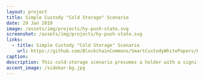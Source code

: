 ```yaml
---
layout: project
title: Simple Custody "Cold Storage" Scenario
date: 29 Jan 2019
image: /assets/img/projects/hy-push-state.svg
screenshot: /assets/img/projects/hy-push-state.svg
links:
  - title: Simple Custody "Cold Storage" Scenario
    url: https://github.com/BlockchainCommons/SmartCustodyWhitePapers/blob/master/%23SmartCustody-_Simple_Self-Custody_Cold_Storage_Scenario.md
caption: 
description: This cold-storage scenario presumes a holder with a significant amount of digital assets (>5% of net worth), but who largely holds investments long term and does not actively trade these digital assets. The holder has full and legal custody of the assets and has no fiduciary responsibility to others. These assets may be mutually held by both primary holder and the holder’s spouse, who are beneficiaries to each other and thus assets should not be subject to probate. The holder should have some sophisticated computer technical skills, but does not need to be developer.
accent_image: /sidebar-bg.jpg
---
```

